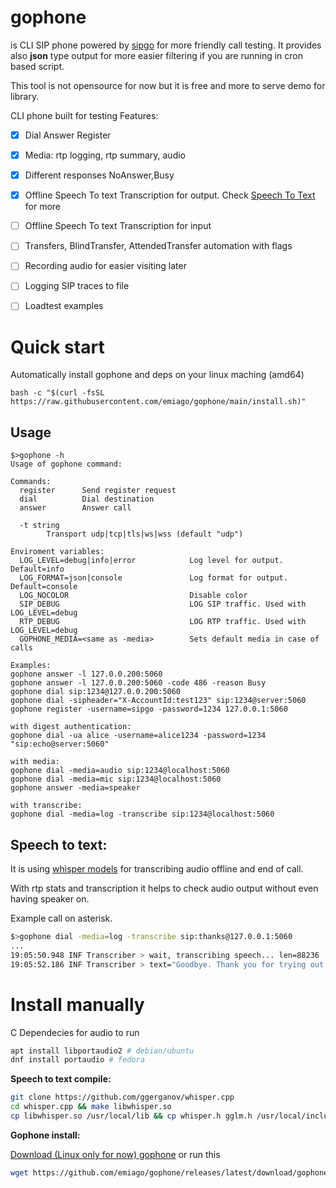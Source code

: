 # gophone

is CLI SIP phone powered by [sipgo](https://github.com/emiago/sipgo) for more friendly call testing.
It provides also **json** type output for more easier filtering if you are running in cron based script.

This tool is not opensource for now but it is free and more to serve demo for library.


CLI phone built for testing
Features:
- [x] Dial Answer Register
- [x] Media: rtp logging, rtp summary, audio
- [x] Different responses NoAnswer,Busy
- [x] Offline Speech To text Transcription for output. Check [Speech To Text](#speech-to-text) for more
- [ ] Offline Speech To text Transcription for input 
- [ ] Transfers, BlindTransfer, AttendedTransfer automation with flags
- [ ] Recording audio for easier visiting later
- [ ] Logging SIP traces to file
- [ ] Loadtest examples


# Quick start

Automatically install gophone and deps on your linux maching (amd64)
```
bash -c "$(curl -fsSL https://raw.githubusercontent.com/emiago/gophone/main/install.sh)"
```

## Usage 

```
$>gophone -h
Usage of gophone command:

Commands:
  register      Send register request
  dial          Dial destination
  answer        Answer call

  -t string
    	Transport udp|tcp|tls|ws|wss (default "udp")

Enviroment variables:
  LOG_LEVEL=debug|info|error            Log level for output. Default=info
  LOG_FORMAT=json|console               Log format for output. Default=console
  LOG_NOCOLOR                           Disable color
  SIP_DEBUG                             LOG SIP traffic. Used with LOG_LEVEL=debug
  RTP_DEBUG                             LOG RTP traffic. Used with LOG_LEVEL=debug
  GOPHONE_MEDIA=<same as -media>        Sets default media in case of calls

Examples:
gophone answer -l 127.0.0.200:5060 
gophone answer -l 127.0.0.200:5060 -code 486 -reason Busy
gophone dial sip:1234@127.0.0.200:5060
gophone dial -sipheader="X-AccountId:test123" sip:1234@server:5060
gophone register -username=sipgo -password=1234 127.0.0.1:5060 

with digest authentication:
gophone dial -ua alice -username=alice1234 -password=1234 "sip:echo@server:5060"

with media:
gophone dial -media=audio sip:1234@localhost:5060
gophone dial -media=mic sip:1234@localhost:5060
gophone answer -media=speaker

with transcribe:
gophone dial -media=log -transcribe sip:1234@localhost:5060
```

## Speech to text:

It is using [whisper models](https://openai.com/research/whisper) for transcribing audio offline and end of call. 

With rtp stats and transcription it helps to check audio output without even having speaker on. 

Example call on asterisk.
```bash
$>gophone dial -media=log -transcribe sip:thanks@127.0.0.1:5060
...
19:05:50.948 INF Transcriber > wait, transcribing speech... len=88236
19:05:52.186 INF Transcriber > text="Goodbye. Thank you for trying out the asterisk open source PBX."
```

# Install manually

C Dependecies for audio to run
```sh
apt install libportaudio2 # debian/ubuntu
dnf install portaudio # fedora
```

**Speech to text compile:**

```bash
git clone https://github.com/ggerganov/whisper.cpp
cd whisper.cpp && make libwhisper.so 
cp libwhisper.so /usr/local/lib && cp whisper.h gglm.h /usr/local/include
```



**Gophone install:**

[Download (Linux only for now) gophone](https://github.com/emiago/gophone/releases/latest/download/gophone)
or run this
```bash
wget https://github.com/emiago/gophone/releases/latest/download/gophone && mv gophone ~/.local/bin
```

